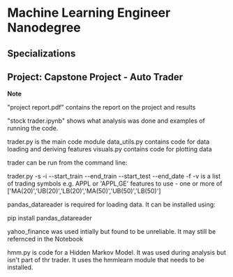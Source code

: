 # Machine Learning Engineer Nanodegree
## Specializations
## Project:  Capstone Project - Auto Trader

**Note**

"project report.pdf" contains the report on the project and results

"stock trader.ipynb" shows what analysis was done and examples of running the code.

trader.py is the main code module
data_utils.py contains code for data loading and deriving features
visuals.py contains code for plotting data

trader can be run from the command line:

trader.py -s <stocks> -i <investment> --start_train <starttraindate> --end_train <endtraindate> --start_test <starttestdat> --end_date <endtestdate> -f <features> -v
<stocks> is a list of trading symbols e.g. APPL or 'APPL,GE'
features to use - one or more of  ['MA(20)','UB(20)','LB(20)','MA(50)','UB(50)','LB(50)']

pandas_datareader is required for loading data. It can be installed using:

pip install pandas_datareader

yahoo_finance was used intially but found to be unreliable.  It may still be refernced in the Notebook

hmm.py is code for a Hidden Markov Model. It was used during analysis but isn't part of thr trader. It uses the hmmlearn module that needs to be installed.

